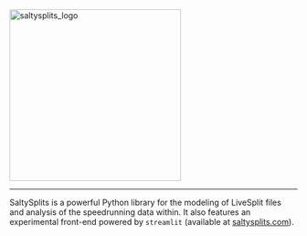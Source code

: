 <img src="https://github.com/user-attachments/assets/5863a3ed-0552-449f-8942-4378fbd1a59e" alt="saltysplits_logo" width="300">

---
SaltySplits is a powerful Python library for the modeling of LiveSplit files and analysis of the speedrunning data within. It also features an experimental front-end powered by `streamlit` (available at [saltysplits.com](https://saltysplits.com/)).

